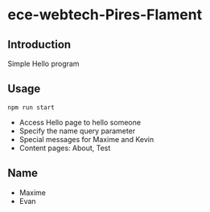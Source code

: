 # ece-webtech-Pires-Flament

## Introduction
Simple Hello program

## Usage
`npm run start`
  	
* Access Hello page to hello someone
* Specify the name query parameter
* Special messages for Maxime and Kevin
* Content pages: About, Test

## Name
* Maxime
* Evan
